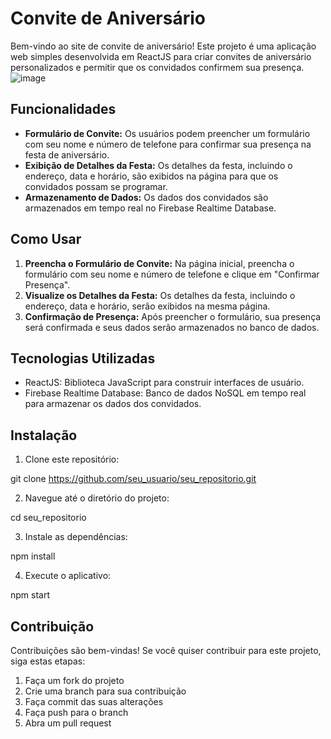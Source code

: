 # Convite de Aniversário

Bem-vindo ao site de convite de aniversário! Este projeto é uma aplicação web simples desenvolvida em ReactJS para criar convites de aniversário personalizados e permitir que os convidados confirmem sua presença.
![image](https://github.com/wennysantana/BirthdayInvitation/assets/101837881/1ecce5cf-f411-4960-a3fe-85d4498b4cdf)



## Funcionalidades

- **Formulário de Convite:** Os usuários podem preencher um formulário com seu nome e número de telefone para confirmar sua presença na festa de aniversário.
- **Exibição de Detalhes da Festa:** Os detalhes da festa, incluindo o endereço, data e horário, são exibidos na página para que os convidados possam se programar.
- **Armazenamento de Dados:** Os dados dos convidados são armazenados em tempo real no Firebase Realtime Database.

## Como Usar

1. **Preencha o Formulário de Convite:** Na página inicial, preencha o formulário com seu nome e número de telefone e clique em "Confirmar Presença".
2. **Visualize os Detalhes da Festa:** Os detalhes da festa, incluindo o endereço, data e horário, serão exibidos na mesma página.
3. **Confirmação de Presença:** Após preencher o formulário, sua presença será confirmada e seus dados serão armazenados no banco de dados.

## Tecnologias Utilizadas

- ReactJS: Biblioteca JavaScript para construir interfaces de usuário.
- Firebase Realtime Database: Banco de dados NoSQL em tempo real para armazenar os dados dos convidados.

## Instalação

1. Clone este repositório:

git clone https://github.com/seu_usuario/seu_repositorio.git

2. Navegue até o diretório do projeto:

cd seu_repositorio

3. Instale as dependências:

npm install

4. Execute o aplicativo:

npm start


## Contribuição

Contribuições são bem-vindas! Se você quiser contribuir para este projeto, siga estas etapas:

1. Faça um fork do projeto
2. Crie uma branch para sua contribuição 
3. Faça commit das suas alterações 
4. Faça push para o branch 
5. Abra um pull request



